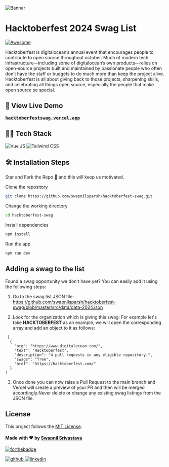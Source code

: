 <p align="center">

![Banner](https://raw.githubusercontent.com/swapnilsparsh/hacktoberfest-swag/master/public/image/Banner.png)

</p>

# Hacktoberfest 2024 Swag List

[![Awesome](https://awesome.re/badge.svg)](https://awesome.re)

Hacktoberfest is digitalocean’s annual event that encourages people to contribute to open source throughout october. Much of modern tech infrastructure—including some of digitalocean’s own products—relies on open-source projects built and maintained by passionate people who often don’t have the staff or budgets to do much more than keep the project alive. Hacktoberfest is all about giving back to those projects, sharpening skills, and celebrating all things open source, especially the people that make open source so special.

## 🚀 View Live Demo

<pre><a href="https://hacktoberfestswag.vercel.app"><b>hacktoberfestswag.vercel.app</b></a></pre>

## 👨‍💻 Tech Stack

![Vue JS](https://img.shields.io/badge/Vue.js-35495E?style=for-the-badge&logo=vue.js&logoColor=4FC08D)
![Tailwind CSS](https://img.shields.io/badge/Tailwind_CSS-38B2AC?style=for-the-badge&logo=tailwind-css&logoColor=white)

## 🛠️ Installation Steps

Star and Fork the Repo 🌟 and this will keep us motivated.

Clone the repository

```bash
git clone https://github.com/swapnilsparsh/hacktoberfest-swag.git
```

Change the working directory

```bash
cd hacktoberfest-swag
```

Install dependencies

```bash
npm install
```

Run the app

```bash
npm run dev
```

## Adding a swag to the list

Found a swag opportunity we don't have yet? You can easily add it using the
following steps:

1. Go to the swag list JSON file:
   https://github.com/swapnilsparsh/hacktoberfest-swag/blob/master/src/data/data-2024.json

2. Look for the organization which is giving this swag: For
   example let's take **HACKTOBERFEST** as an example, we will open the
   corresponding array and add an object to it as follows:

```
 [
  {
    "org": "https://www.digitalocean.com/",
    "text": "Hacktoberfest",
    "description": "4 pull requests in any eligible repository.",
    "swags": "Tree",
    "href": "https://hacktoberfest.com/"
  }
]
```

3. Once done you can now raise a Pull Request to the main branch and Vercel
   will create a preview of your PR and then will be merged accordingly.Never
   delete or change any existing swag listings from the JSON file. <br>

## License

This project follows the [MIT License](/LICENSE).

#### Made with ♥ by <a href="https://swapnilsparsh.github.io/">Swapnil Srivastava</a>

[![forthebadge](https://forthebadge.com/images/badges/built-with-love.svg)](https://swapnilsparsh.github.io/)

<a href="https://github.com/swapnilsparsh" target="_blank">
<img src=https://img.shields.io/badge/github-%2324292e.svg?&style=for-the-badge&logo=github&logoColor=white alt=github style="margin-bottom: 5px;" />
</a>
<a href="https://www.linkedin.com/in/swapnil-srivastava-sparsh/" target="_blank">
<img src=https://img.shields.io/badge/linkedin-%231E77B5.svg?&style=for-the-badge&logo=linkedin&logoColor=white alt=linkedin style="margin-bottom: 5px;" />
</a>
